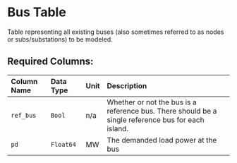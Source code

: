 Bus Table
=========

Table representing all existing buses (also sometimes referred to as nodes or subs/substations) to be modeled.


## Required Columns:

| Column Name | Data Type | Unit | Description |
| :-- | :-- | :-- | :-- |
| `ref_bus` | `Bool` | n/a | Whether or not the bus is a reference bus.  There should be a single reference bus for each island. |
| `pd` | `Float64` | MW | The demanded load power at the bus |
